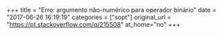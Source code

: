 +++
title = "Erro: argumento não-numérico para operador binário"
date = "2017-06-26 16:19:19"
categories = ["sopt"]
original_url = "https://pt.stackoverflow.com/q/215508"
at_home="no"
+++

